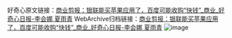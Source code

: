 好奇心原文链接：[商业剪报：银联能买苹果应用了，百度可能收购“快钱”_商业_好奇心日报-李会娜 夏雨青](https://www.qdaily.com/articles/3648.html)
WebArchive归档链接：[商业剪报：银联能买苹果应用了，百度可能收购“快钱”_商业_好奇心日报-李会娜 夏雨青](http://web.archive.org/web/20190623152647/https://www.qdaily.com/articles/3648.html)
![image](http://ww3.sinaimg.cn/large/007d5XDpgy1g3vcuvm85vj30u04d2qv5)